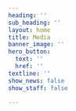 ```yaml
---
heading: ''
sub_heading: ''
layout: home
title: Media
banner_image: ''
hero_button:
  text: ''
  href: ''
textline: ''
show_news: false
show_staff: false

---
```

